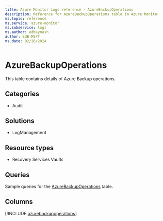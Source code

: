 ```yaml
---
title: Azure Monitor Logs reference - AzureBackupOperations
description: Reference for AzureBackupOperations table in Azure Monitor Logs.
ms.topic: reference
ms.service: azure-monitor
ms.subservice: logs
ms.author: edbaynash
author: EdB-MSFT
ms.date: 02/26/2024
---
```


# AzureBackupOperations

This table contains details of Azure Backup operations.


## Categories

- Audit

## Solutions

- LogManagement

## Resource types

- Recovery Services Vaults

## Queries

 Sample queries for the [AzureBackupOperations](../queries/azurebackupoperations.md) table.


## Columns
  
[!INCLUDE [azurebackupoperations](.././tables/includes/azurebackupoperations-include.md)]
